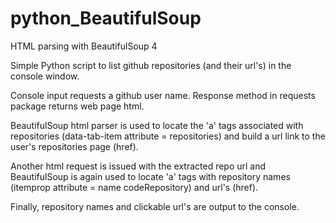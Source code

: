 # python_BeautifulSoup
HTML parsing with BeautifulSoup 4

Simple Python script to list github repositories (and their url's) in the console window.

Console input requests a github user name. Response method in requests package returns web page html.

BeautifulSoup html parser is used to locate the 'a' tags associated with repositories (data-tab-item attribute = repositories) and build a url link to the user's repositories page (href).

Another html request is issued with the extracted repo url and BeautifulSoup is again used to locate 'a' tags with repository names (itemprop attribute = name codeRepository) and url's (href).

Finally, repository names and clickable url's are output to the console.
